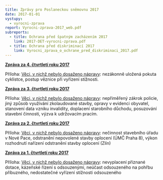 ```yaml
---
title: Zprávy pro Poslaneckou sněmovnu 2017
date: 2017-01-01
vystupy:
  - vyrocni-zprava
report: Vyrocni-zprava-2017_web.pdf
subreports:
  - title: Ochrana před špatným zacházením 2017
    link: 2017-DET-vyrocni-zprava.pdf
  - title: Ochrana před diskriminací 2017
    link: Vyrocni_zprava_o_ochrane_pred_diskriminaci_2017.pdf
---
```


**[Zpráva za 4. čtvrtletí roku 2017](2017_4-Q.pdf)**

Příloha: [Věci, v nichž nebylo dosaženo nápravy](2017_4-Q-sankce.pdf): nezákonně uložená pokuta cyklistce, postup věznice při vyřízení stížnosti.

**[Zpráva za 3. čtvrtletí roku 2017](2017_3-Q.pdf)**

Příloha: [Věci, v nichž nebylo dosaženo nápravy](2017_3-Q-sankce.pdf): nepřiměřený zákrok policie, jiný způsob využívání zkolaudované stavby, opravy v evidenci obyvatel, stanovení data vzniku invalidity, doplacení starobního důchodu, posuzování stavební činnosti, výzva k udržovacím pracím.

**[Zpráva za 2. čtvrtletí roku 2017](2017_2-Q.pdf)**

Příloha: [Věci, v nichž nebylo dosaženo nápravy](2017_2-Q-sankce.pdf): nečinnost stavebního úřadu v Nové Pace, odstranění nepovolené stavby oplocení (ÚMČ Praha 8), výkon rozhodnutí nařízení odstranění stavby oplocení (Zlín)

**[Zpráva za 1. čtvrtletí roku 2017](2017_1-Q.pdf)**

Příloha: [Věci, v nichž nebylo dosaženo nápravy](2017_1-Q-sankce.pdf): nevyplacení přiznané dotace, kázeňské řízení s odsouzenými, neúčast odsouzeného na pohřbu příbuzného, nedostatečné vyřízení stížnosti odsouzeného
